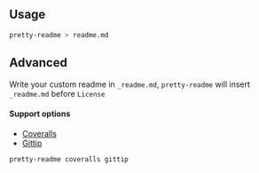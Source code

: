 Usage
---

```sh
pretty-readme > readme.md
```

Advanced
---

Write your custom readme in `_readme.md`, `pretty-readme` will insert `_readme.md` before `License`

#### Support options

- [Coveralls](https://coveralls.io/)
- [Gittip](https://gratipay.com/)

```sh
pretty-readme coveralls gittip
```
